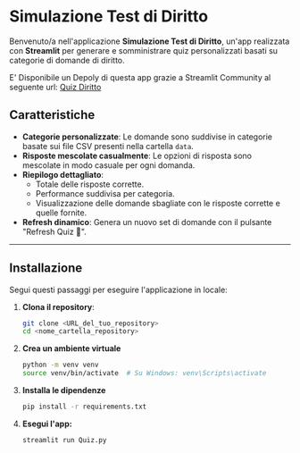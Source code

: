 # Simulazione Test di Diritto

Benvenuto/a nell'applicazione **Simulazione Test di Diritto**, un'app realizzata con **Streamlit** per generare e somministrare quiz personalizzati basati su categorie di domande di diritto. 

E' Disponibile un Depoly di questa app grazie a Streamlit Community al seguente url:
[Quiz Diritto](https://quizsimulator-test-001.streamlit.app/)

## Caratteristiche

- **Categorie personalizzate**: Le domande sono suddivise in categorie basate sui file CSV presenti nella cartella `data`.
- **Risposte mescolate casualmente**: Le opzioni di risposta sono mescolate in modo casuale per ogni domanda.
- **Riepilogo dettagliato**:
  - Totale delle risposte corrette.
  - Performance suddivisa per categoria.
  - Visualizzazione delle domande sbagliate con le risposte corrette e quelle fornite.
- **Refresh dinamico**: Genera un nuovo set di domande con il pulsante "Refresh Quiz 🔄".

---

## Installazione

Segui questi passaggi per eseguire l'applicazione in locale:

1. **Clona il repository**:
   ```bash
   git clone <URL_del_tuo_repository>
   cd <nome_cartella_repository>

2. **Crea un ambiente virtuale**
    ```bash
    python -m venv venv
    source venv/bin/activate  # Su Windows: venv\Scripts\activate
3. **Installa le dipendenze**
    ```bash
    pip install -r requirements.txt
4. **Esegui l'app:**
    ```bash
    streamlit run Quiz.py

